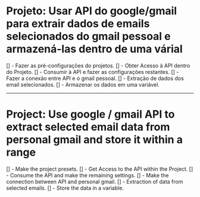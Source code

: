 # Projeto: Usar API do google/gmail para extrair dados de emails selecionados do gmail pessoal e armazená-las dentro de uma várial


[] - Fazer as pré-configurações do projetos.
[] - Obter Acesso à API dentro do Projeto.
[] - Consumir à API e fazer as configurações restantes.
[] - Fazer a conexão entre API e o gmail pessoal.
[] - Extração de dados dos email selecionados.
[] - Armazenar os dados em uma variável.


--------------------------------------------------------------------------------------

# Project: Use google / gmail API to extract selected email data from personal gmail and store it within a range


[] - Make the project presets.
[] - Get Access to the API within the Project.
[] - Consume the API and make the remaining settings.
[] - Make the connection between API and personal gmail.
[] - Extraction of data from selected emails.
[] - Store the data in a variable.
